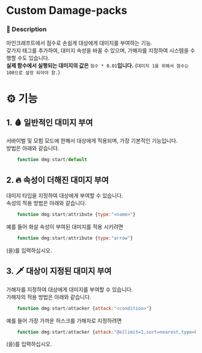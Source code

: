 # Custom Damage-packs

### 📖 Description

마인크래프트에서 점수로 손쉽게 대상에게 대미지를 부여하는 기능.  
갖가지 태그를 추가하여, 대미지 속성을 바꿀 수 있으며, 가해자를 지정하여 시스템을 수행할 수도 있습니다.  
**실제 함수에서 실행되는 대미지의 값은** `점수 * 0.01`**입니다.** (`대미지 1을 위해서 점수는 100으로 설정 되어야 함.`)

# ⚙️ 기능

## 1. 🩸 일반적인 대미지 부여

서바이벌 및 모험 모드에 한해서 대상에게 적용되며, 가장 기본적인 기능입니다.  
방법은 아래와 같습니다.

```javascript
    function dmg:start/default
```

## 2. 🔥 속성이 더해진 대미지 부여

대미지 타입을 지정하여 대상에게 부여할 수 있습니다.  
속성의 적용 방법은 아래와 같습니다.

```javascript
    function dmg:start/attribute {type:"<name>"}
```

예를 들어 화살 속성이 부여된 대미지를 적용 시키려면

```javascript
    function dmg:start/attribute {type:"arrow"}
```

(을)를 입력하십시오.

## 3. 🗡️ 대상이 지정된 대미지 부여

가해자를 지정하여 대상에게 대미지를 부여할 수 있습니다.  
가해자의 적용 방법은 아래와 같습니다.

```javascript
    function dmg:start/attacker {attack:"<condition>"}
```

예를 들어 가장 가까운 허스크를 가해자로 지정하려면

```javascript
    function dmg:start/attacker {attack:"@e[limit=1,sort=nearest,type=husk]"}
```

(을)를 입력하십시오.
